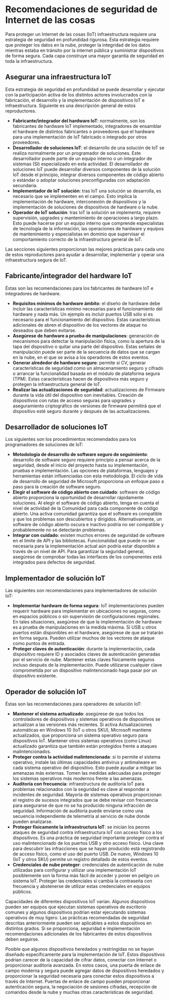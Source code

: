 # <a name="internet-of-things-security-best-practices"></a>Recomendaciones de seguridad de Internet de las cosas

Para proteger un Internet de las cosas (IoT) infraestructura requiere una estrategia de seguridad en profundidad rigurosa. Esta estrategia requiere que proteger los datos en la nube, proteger la integridad de los datos mientras estaba en tránsito por la internet pública y suministrar dispositivos de forma segura. Cada capa construye una mayor garantía de seguridad en toda la infraestructura.

## <a name="secure-an-iot-infrastructure"></a>Asegurar una infraestructura IoT

Esta estrategia de seguridad en profundidad se puede desarrollar y ejecutar con la participación activa de los distintos actores involucrados con la fabricación, el desarrollo y la implementación de dispositivos IoT e infraestructura. Siguiente es una descripción general de estos reproductores.  

- **Fabricante/integrador del hardware IoT**: normalmente, son los fabricantes de hardware IoT implementado, integradores de ensamblar el hardware de distintos fabricantes o proveedores que el hardware para una implementación de IoT fabricado o integrado por otros proveedores.
- **Desarrollador de soluciones IoT**: el desarrollo de una solución de IoT se realiza normalmente por un programador de soluciones. Este desarrollador puede parte de un equipo interno o un integrador de sistemas (SI) especializado en esta actividad. El desarrollador de soluciones IoT puede desarrollar diversos componentes de la solución IoT desde el principio, integrar diversos componentes de código abierto o estándar o adoptar soluciones preconfiguradas con adaptación secundaria.
- **Implementador de IoT solución**: tras IoT una solución se desarrolla, es necesario que se implementen en el campo. Esto implica la implementación de hardware, interconexión de dispositivos y la implementación de soluciones de dispositivos de hardware o la nube.
- **Operador de IoT solución**: tras IoT la solución se implementa, requiere supervisión, upgrades y mantenimiento de operaciones a largo plazo. Esto puede hacerse por un equipo interno que comprende especialistas de tecnología de la información, las operaciones de hardware y equipos de mantenimiento y especialistas en dominio que supervisar el comportamiento correcto de la infraestructura general de IoT.

Las secciones siguientes proporcionan las mejores prácticas para cada uno de estos reproductores para ayudar a desarrollar, implementar y operar una infraestructura segura de IoT.

## <a name="iot-hardware-manufacturerintegrator"></a>Fabricante/integrador del hardware IoT

Éstas son las recomendaciones para los fabricantes de hardware IoT e integradores de hardware.

- **Requisitos mínimos de hardware ámbito**: el diseño de hardware debe incluir las características mínimo necesarias para el funcionamiento del hardware y nada más. Un ejemplo es incluir puertos USB sólo si es necesario para el funcionamiento del dispositivo. Estas características adicionales de abren el dispositivo de los vectores de ataque no deseados que deben evitarse.
- **Asegúrese de hardware a prueba de manipulaciones**: generación de mecanismos para detectar la manipulación física, como la apertura de la tapa del dispositivo o quitar una parte del dispositivo. Estas señales de manipulación puede ser parte de la secuencia de datos que se cargan en la nube, en el que se avisa a los operadores de estos eventos.
- **Generar alrededor de hardware seguro**: permite si CV, generar características de seguridad como un almacenamiento seguro y cifrado o arrancar la funcionalidad basada en el módulo de plataforma segura (TPM). Estas características hacen de dispositivos más seguro y protegen la infraestructura general de IoT.
- **Realizar las actualizaciones de seguridad**: actualizaciones de Firmware durante la vida útil del dispositivo son inevitables. Creación de dispositivos con rutas de acceso seguras para upgrades y aseguramiento criptográfico de versiones de firmware permitirá que el dispositivo esté seguro durante y después de las actualizaciones.

## <a name="iot-solution-developer"></a>Desarrollador de soluciones IoT

Los siguientes son los procedimientos recomendados para los programadores de soluciones de IoT:

- **Metodología de desarrollo de software seguro de seguimiento**: desarrollo de software seguro requiere principio a pensar acerca de la seguridad, desde el inicio del proyecto hasta su implementación, pruebas e implementación. Las opciones de plataformas, lenguajes y herramientas están influenciadas con esta metodología. El ciclo de vida de desarrollo de seguridad de Microsoft proporciona un enfoque paso a paso para la creación de software seguro.
- **Elegir el software de código abierto con cuidado**: software de código abierto proporciona la oportunidad de desarrollar rápidamente soluciones. Al elegir el software de código abierto, tenga en cuenta el nivel de actividad de la Comunidad para cada componente de código abierto. Una activa comunidad garantiza que el software es compatible y que los problemas son descubiertos y dirigidos. Alternativamente, un software de código abierto oscura e inactivo podría no ser compatible y probablemente no se detectarán problemas.
- **Integrar con cuidado**: existen muchos errores de seguridad de software en el límite de API y las bibliotecas. Funcionalidad que puede no ser necesaria para la implementación actual aún podría estar disponible a través de un nivel de API. Para garantizar la seguridad general, asegúrese de comprobar todas las interfaces de los componentes está integrados para defectos de seguridad.      

## <a name="iot-solution-deployer"></a>Implementador de solución IoT

Las siguientes son recomendaciones para implementadores de solución IoT:

- **Implementar hardware de forma segura**: IoT implementaciones pueden requerir hardware para implementar en ubicaciones no seguras, como en espacios públicos o sin supervisión de configuraciones regionales. En tales situaciones, asegúrese de que la implementación de hardware es a prueba de manipulaciones en la medida máxima. Si USB u otros puertos están disponibles en el hardware, asegúrese de que se tratarán en forma segura. Pueden utilizar muchos de los vectores de ataque como puntos de entrada.
- **Proteger claves de autenticación**: durante la implementación, cada dispositivo requiere ID y asociados claves de autenticación generadas por el servicio de nube. Mantener estas claves físicamente seguros incluso después de la implementación. Puede utilizarse cualquier clave comprometida por un dispositivo malintencionado haga pasar por un dispositivo existente.

## <a name="iot-solution-operator"></a>Operador de solución IoT

Éstas son las recomendaciones para operadores de solución IoT:

- **Mantener el sistema actualizado**: asegúrese de que todos los controladores de dispositivos y sistemas operativos de dispositivos se actualizan a las versiones más recientes. Si activa Actualizaciones automáticas en Windows 10 (IoT u otros SKU), Microsoft mantiene actualizados, que proporciona un sistema operativo seguro para dispositivos IoT. Mantener otros sistemas operativos (como Linux) actualizado garantiza que también están protegidos frente a ataques malintencionados.
- **Proteger contra la actividad malintencionada**: si lo permite el sistema operativo, instale las últimas capacidades antivirus y antimalware en cada sistema operativo del dispositivo. Esto puede ayudar a mitigar las amenazas más externas. Tomen las medidas adecuadas para proteger los sistemas operativos más modernos frente a las amenazas.
- **Auditoría con frecuencia**: infraestructura de auditoría IoT para problemas relacionados con la seguridad es clave al responder a incidentes de seguridad. Mayoría de sistemas operativos proporcionan el registro de sucesos integrados que se debe revisar con frecuencia para asegurarse de que no se ha producido ninguna infracción de seguridad. Información de auditoría puede enviarse como una secuencia independiente de telemetría al servicio de nube donde pueden analizarse.
- **Proteger físicamente la infraestructura IoT**: se inician los peores ataques de seguridad contra infraestructura IoT con acceso físico a los dispositivos. Es una práctica de seguridad importante proteger contra el uso malintencionado de los puertos USB y otro acceso físico. Una clave para descubrir las infracciones que se hayan producido está registrando de acceso físico, como el uso del puerto USB. De nuevo, Windows 10 (IoT y otros SKU) permite un registro detallado de estos eventos.
- **Credenciales de nube proteger**: credenciales de autenticación de nube utilizadas para configurar y utilizar una implementación IoT posiblemente son la forma más fácil de acceder y poner en peligro un sistema IoT. Proteger las credenciales si cambia la contraseña con frecuencia y abstenerse de utilizar estas credenciales en equipos públicos.

Capacidades de diferentes dispositivos IoT varían. Algunos dispositivos pueden ser equipos que ejecutan sistemas operativos de escritorio comunes y algunos dispositivos podrían estar ejecutando sistemas operativos de muy ligero. Las prácticas recomendadas de seguridad descritas anteriormente pueden ser aplicables a estos dispositivos en distintos grados. Si se proporciona, seguridad e implementación recomendaciones adicionales de los fabricantes de estos dispositivos deben seguirse.

Posible que algunos dispositivos heredados y restringidas no se hayan diseñado específicamente para la implementación de IoT. Estos dispositivos podrían carecer de la capacidad de cifrar datos, conectar con Internet o proporcionar auditoría avanzada. En estos casos, una puerta de enlace de campo moderna y segura puede agregar datos de dispositivos heredados y proporcionar la seguridad necesaria para conectar estos dispositivos a través de Internet. Puertas de enlace de campo pueden proporcionar autenticación segura, la negociación de sesiones cifradas, recepción de comandos desde la nube y muchas otras características de seguridad.
